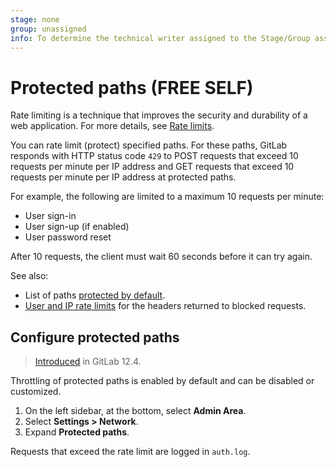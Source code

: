 ```yaml
---
stage: none
group: unassigned
info: To determine the technical writer assigned to the Stage/Group associated with this page, see https://handbook.gitlab.com/handbook/product/ux/technical-writing/#assignments
---
```


# Protected paths **(FREE SELF)**

Rate limiting is a technique that improves the security and durability of a web
application. For more details, see [Rate limits](../../security/rate_limits.md).

You can rate limit (protect) specified paths. For these paths, GitLab responds with HTTP status
code `429` to POST requests that exceed 10 requests per minute per IP address and GET requests that exceed 10 requests per minute per IP address at protected paths.

For example, the following are limited to a maximum 10 requests per minute:

- User sign-in
- User sign-up (if enabled)
- User password reset

After 10 requests, the client must wait 60 seconds before it can try again.

See also:

- List of paths [protected by default](../instance_limits.md#by-protected-path).
- [User and IP rate limits](user_and_ip_rate_limits.md#response-headers)
  for the headers returned to blocked requests.

## Configure protected paths

> [Introduced](https://gitlab.com/gitlab-org/gitlab-foss/-/merge_requests/31246) in GitLab 12.4.

Throttling of protected paths is enabled by default and can be disabled or
customized.

1. On the left sidebar, at the bottom, select **Admin Area**.
1. Select **Settings > Network**.
1. Expand **Protected paths**.

Requests that exceed the rate limit are logged in `auth.log`.
